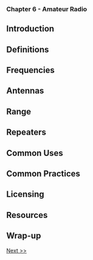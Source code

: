 ### Chapter 6 - Amateur Radio
## Introduction
## Definitions
## Frequencies
## Antennas
## Range
## Repeaters
## Common Uses
## Common Practices
## Licensing
## Resources
## Wrap-up

[Next >>](020-chapter-01.md)
